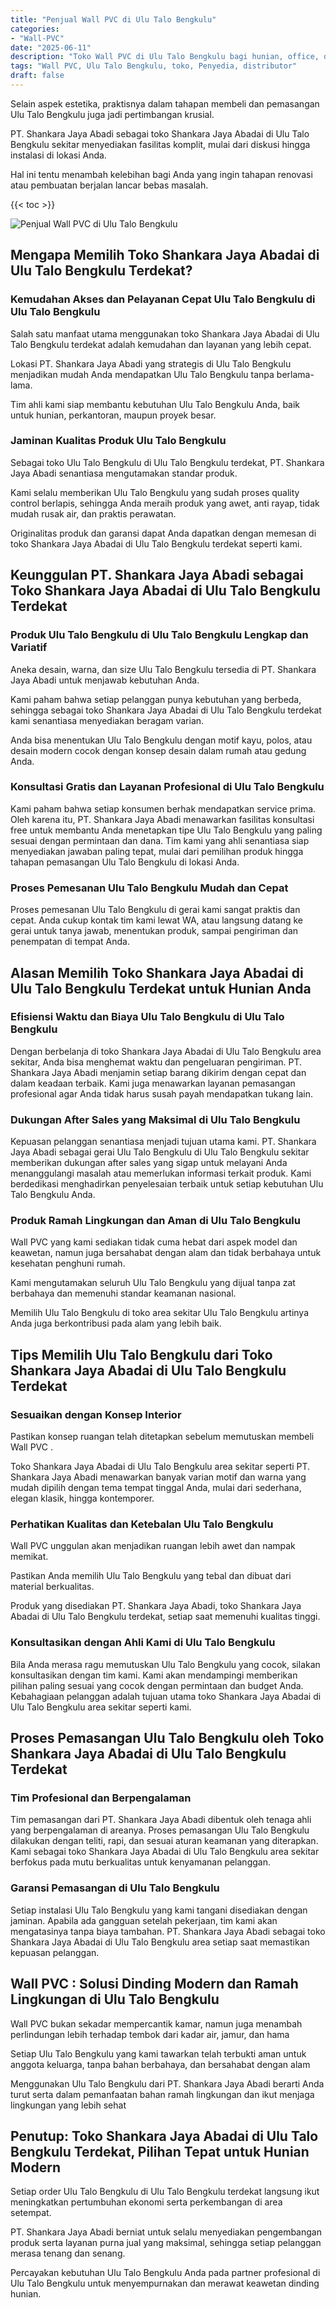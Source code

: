 ```yaml
---
title: "Penjual Wall PVC di Ulu Talo Bengkulu"
categories: 
- "Wall-PVC"
date: "2025-06-11"
description: "Toko Wall PVC di Ulu Talo Bengkulu bagi hunian, office, dan ritel. Panel unggulan, pilihan motif, variasi warna elegan, beserta servis penempatan ditangani oleh teknisi profesional serta garansi resmi!|Layanan penjualan Wall PVC di Ulu Talo Bengkulu untuk keperluan tempat tinggal, perkantoran, atau toko, dengan produk berkualitas dan instalasi oleh tim profesional serta jaminan resmi.|Pilihan Wall PVC di Ulu Talo Bengkulu yang andal untuk hunian, office, dan ritel, dengan produk unggulan dan penempatan dikerjakan oleh teknisi profesional dan jaminan resmi.|Distribusi Wall PVC di Ulu Talo Bengkulu untuk rumah, kantor, dan gerai, beserta material terbaik dan pemasangan ditangani oleh tenaga ahli profesional, lengkap dengan jaminan resmi.}"
tags: "Wall PVC, Ulu Talo Bengkulu, toko, Penyedia, distributor"
draft: false
---
```


Selain aspek estetika, praktisnya dalam tahapan membeli dan pemasangan Ulu Talo Bengkulu juga jadi pertimbangan krusial.

PT. Shankara Jaya Abadi sebagai toko Shankara Jaya Abadai di Ulu Talo Bengkulu sekitar menyediakan fasilitas komplit, mulai dari diskusi hingga instalasi di lokasi Anda.

Hal ini tentu menambah kelebihan bagi Anda yang ingin tahapan renovasi atau pembuatan berjalan lancar bebas masalah.

{{< toc >}}

![Penjual Wall PVC di Ulu Talo Bengkulu](/images/Wall-PVC/Penjual-Wall-PVC-di-Ulu-Talo-Bengkulu.png)


## Mengapa Memilih Toko Shankara Jaya Abadai di Ulu Talo Bengkulu Terdekat?

### Kemudahan Akses dan Pelayanan Cepat Ulu Talo Bengkulu di Ulu Talo Bengkulu

Salah satu manfaat utama menggunakan toko Shankara Jaya Abadai di Ulu Talo Bengkulu terdekat adalah kemudahan dan layanan yang lebih cepat.

Lokasi PT. Shankara Jaya Abadi yang strategis di Ulu Talo Bengkulu menjadikan mudah Anda mendapatkan Ulu Talo Bengkulu tanpa berlama-lama.

Tim ahli kami siap membantu kebutuhan Ulu Talo Bengkulu Anda, baik untuk hunian, perkantoran, maupun proyek besar.

### Jaminan Kualitas Produk Ulu Talo Bengkulu

Sebagai toko Ulu Talo Bengkulu di Ulu Talo Bengkulu terdekat, PT. Shankara Jaya Abadi senantiasa mengutamakan standar produk.

Kami selalu memberikan Ulu Talo Bengkulu yang sudah proses quality control berlapis, sehingga Anda meraih produk yang awet, anti rayap, tidak mudah rusak air, dan praktis perawatan.

Originalitas produk dan garansi dapat Anda dapatkan dengan memesan di toko Shankara Jaya Abadai di Ulu Talo Bengkulu terdekat seperti kami.

## Keunggulan PT. Shankara Jaya Abadi sebagai Toko Shankara Jaya Abadai di Ulu Talo Bengkulu Terdekat

### Produk Ulu Talo Bengkulu di Ulu Talo Bengkulu Lengkap dan Variatif

Aneka desain, warna, dan size Ulu Talo Bengkulu tersedia di PT. Shankara Jaya Abadi untuk menjawab kebutuhan Anda.

Kami paham bahwa setiap pelanggan punya kebutuhan yang berbeda, sehingga sebagai toko Shankara Jaya Abadai di Ulu Talo Bengkulu terdekat kami senantiasa menyediakan beragam varian.

Anda bisa menentukan Ulu Talo Bengkulu dengan motif kayu, polos, atau desain modern cocok dengan konsep desain dalam rumah atau gedung Anda.

### Konsultasi Gratis dan Layanan Profesional di Ulu Talo Bengkulu

Kami paham bahwa setiap konsumen berhak mendapatkan service prima. Oleh karena itu, PT. Shankara Jaya Abadi menawarkan fasilitas konsultasi free untuk membantu Anda menetapkan tipe Ulu Talo Bengkulu yang paling sesuai dengan permintaan dan dana. Tim kami yang ahli senantiasa siap menyediakan jawaban paling tepat, mulai dari pemilihan produk hingga tahapan pemasangan Ulu Talo Bengkulu di lokasi Anda.

### Proses Pemesanan Ulu Talo Bengkulu Mudah dan Cepat

Proses pemesanan Ulu Talo Bengkulu di gerai kami sangat praktis dan cepat. Anda cukup kontak tim kami lewat WA, atau langsung datang ke gerai untuk tanya jawab, menentukan produk, sampai pengiriman dan penempatan di tempat Anda.

## Alasan Memilih Toko Shankara Jaya Abadai di Ulu Talo Bengkulu Terdekat untuk Hunian Anda

### Efisiensi Waktu dan Biaya Ulu Talo Bengkulu di Ulu Talo Bengkulu

Dengan berbelanja di toko Shankara Jaya Abadai di Ulu Talo Bengkulu area sekitar, Anda bisa menghemat waktu dan pengeluaran pengiriman. PT. Shankara Jaya Abadi menjamin setiap barang dikirim dengan cepat dan dalam keadaan terbaik. Kami juga menawarkan layanan pemasangan profesional agar Anda tidak harus susah payah mendapatkan tukang lain.

### Dukungan After Sales yang Maksimal di Ulu Talo Bengkulu

Kepuasan pelanggan senantiasa menjadi tujuan utama kami. PT. Shankara Jaya Abadi sebagai gerai Ulu Talo Bengkulu di Ulu Talo Bengkulu sekitar memberikan dukungan after sales yang sigap untuk melayani Anda menanggulangi masalah atau memerlukan informasi terkait produk. Kami berdedikasi menghadirkan penyelesaian terbaik untuk setiap kebutuhan Ulu Talo Bengkulu Anda.

### Produk Ramah Lingkungan dan Aman di Ulu Talo Bengkulu

 Wall PVC  yang kami sediakan tidak cuma hebat dari aspek model dan keawetan, namun juga bersahabat dengan alam dan tidak berbahaya untuk kesehatan penghuni rumah.

Kami mengutamakan seluruh Ulu Talo Bengkulu yang dijual tanpa zat berbahaya dan memenuhi standar keamanan nasional.

Memilih Ulu Talo Bengkulu di toko area sekitar Ulu Talo Bengkulu artinya Anda juga berkontribusi pada alam yang lebih baik.

## Tips Memilih Ulu Talo Bengkulu dari Toko Shankara Jaya Abadai di Ulu Talo Bengkulu Terdekat

### Sesuaikan dengan Konsep Interior 

Pastikan konsep ruangan telah ditetapkan sebelum memutuskan membeli  Wall PVC .

Toko Shankara Jaya Abadai di Ulu Talo Bengkulu area sekitar seperti PT. Shankara Jaya Abadi menawarkan banyak varian motif dan warna yang mudah dipilih dengan tema tempat tinggal Anda, mulai dari sederhana, elegan klasik, hingga kontemporer.

### Perhatikan Kualitas dan Ketebalan Ulu Talo Bengkulu

 Wall PVC  unggulan akan menjadikan ruangan lebih awet dan nampak memikat.

Pastikan Anda memilih Ulu Talo Bengkulu yang tebal dan dibuat dari material berkualitas.

Produk yang disediakan PT. Shankara Jaya Abadi, toko Shankara Jaya Abadai di Ulu Talo Bengkulu terdekat, setiap saat memenuhi kualitas tinggi.

### Konsultasikan dengan Ahli Kami di Ulu Talo Bengkulu

Bila Anda merasa ragu memutuskan Ulu Talo Bengkulu yang cocok, silakan konsultasikan dengan tim kami. Kami akan mendampingi memberikan pilihan paling sesuai yang cocok dengan permintaan dan budget Anda. Kebahagiaan pelanggan adalah tujuan utama toko Shankara Jaya Abadai di Ulu Talo Bengkulu area sekitar seperti kami.

## Proses Pemasangan Ulu Talo Bengkulu oleh Toko Shankara Jaya Abadai di Ulu Talo Bengkulu Terdekat

### Tim Profesional dan Berpengalaman

Tim pemasangan dari PT. Shankara Jaya Abadi dibentuk oleh tenaga ahli yang berpengalaman di areanya. Proses pemasangan Ulu Talo Bengkulu dilakukan dengan teliti, rapi, dan sesuai aturan keamanan yang diterapkan. Kami sebagai toko Shankara Jaya Abadai di Ulu Talo Bengkulu area sekitar berfokus pada mutu berkualitas untuk kenyamanan pelanggan.

### Garansi Pemasangan di Ulu Talo Bengkulu

Setiap instalasi Ulu Talo Bengkulu yang kami tangani disediakan dengan jaminan. Apabila ada gangguan setelah pekerjaan, tim kami akan mengatasinya tanpa biaya tambahan. PT. Shankara Jaya Abadi sebagai toko Shankara Jaya Abadai di Ulu Talo Bengkulu area setiap saat memastikan kepuasan pelanggan.

##  Wall PVC : Solusi Dinding Modern dan Ramah Lingkungan di Ulu Talo Bengkulu

 Wall PVC  bukan sekadar mempercantik kamar, namun juga menambah perlindungan lebih terhadap tembok dari kadar air, jamur, dan hama

Setiap Ulu Talo Bengkulu yang kami tawarkan telah terbukti aman untuk anggota keluarga, tanpa bahan berbahaya, dan bersahabat dengan alam

Menggunakan Ulu Talo Bengkulu dari PT. Shankara Jaya Abadi berarti Anda turut serta dalam pemanfaatan bahan ramah lingkungan dan ikut menjaga lingkungan yang lebih sehat

## Penutup: Toko Shankara Jaya Abadai di Ulu Talo Bengkulu Terdekat, Pilihan Tepat untuk Hunian Modern

Setiap order Ulu Talo Bengkulu di Ulu Talo Bengkulu terdekat langsung ikut meningkatkan pertumbuhan ekonomi serta perkembangan di area setempat.

PT. Shankara Jaya Abadi berniat untuk selalu menyediakan pengembangan produk serta layanan purna jual yang maksimal, sehingga setiap pelanggan merasa tenang dan senang.

Percayakan kebutuhan Ulu Talo Bengkulu Anda pada partner profesional di Ulu Talo Bengkulu untuk menyempurnakan dan merawat keawetan dinding hunian.